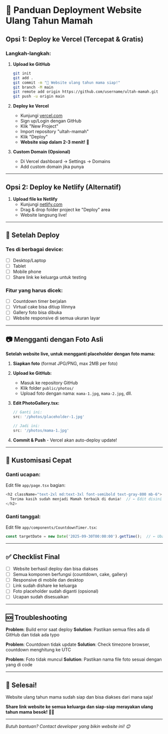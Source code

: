 # 🚀 Panduan Deployment Website Ulang Tahun Mamah

## Opsi 1: Deploy ke Vercel (Tercepat & Gratis)

### Langkah-langkah:

1. **Upload ke GitHub**
   ```bash
   git init
   git add .
   git commit -m "🎂 Website ulang tahun mama siap!"
   git branch -M main
   git remote add origin https://github.com/username/ultah-mamah.git
   git push -u origin main
   ```

2. **Deploy ke Vercel**
   - Kunjungi [vercel.com](https://vercel.com)
   - Sign up/Login dengan GitHub
   - Klik "New Project"
   - Import repository "ultah-mamah" 
   - Klik "Deploy"
   - **Website siap dalam 2-3 menit!** 🎉

3. **Custom Domain (Opsional)**
   - Di Vercel dashboard → Settings → Domains
   - Add custom domain jika punya

---

## Opsi 2: Deploy ke Netlify (Alternatif)

1. **Upload file ke Netlify**
   - Kunjungi [netlify.com](https://netlify.com)
   - Drag & drop folder project ke "Deploy" area
   - Website langsung live!

---

## 📱 Setelah Deploy

### Tes di berbagai device:
- [ ] Desktop/Laptop
- [ ] Tablet  
- [ ] Mobile phone
- [ ] Share link ke keluarga untuk testing

### Fitur yang harus dicek:
- [ ] Countdown timer berjalan
- [ ] Virtual cake bisa ditiup lilinnya
- [ ] Gallery foto bisa dibuka
- [ ] Website responsive di semua ukuran layar

---

## 📷 Mengganti dengan Foto Asli

**Setelah website live, untuk mengganti placeholder dengan foto mama:**

1. **Siapkan foto** (format JPG/PNG, max 2MB per foto)
2. **Upload ke GitHub:**
   - Masuk ke repository GitHub
   - Klik folder `public/photos/`
   - Upload foto dengan nama: `mama-1.jpg`, `mama-2.jpg`, dll.
   
3. **Edit PhotoGallery.tsx:**
   ```typescript
   // Ganti ini:
   src: '/photos/placeholder-1.jpg'
   
   // Jadi ini:
   src: '/photos/mama-1.jpg'
   ```
   
4. **Commit & Push** - Vercel akan auto-deploy update!

---

## 🎨 Kustomisasi Cepat

### Ganti ucapan:
Edit file `app/page.tsx` bagian:
```typescript
<h2 className="text-2xl md:text-3xl font-semibold text-gray-800 mb-6">
  Terima kasih sudah menjadi Mamah terbaik di dunia!  // ← Edit disini
</h2>
```

### Ganti tanggal:
Edit file `app/components/CountdownTimer.tsx`:
```typescript
const targetDate = new Date('2025-09-30T00:00:00').getTime();  // ← Ubah tanggal
```

---

## ✅ Checklist Final

- [ ] Website berhasil deploy dan bisa diakses
- [ ] Semua komponen berfungsi (countdown, cake, gallery)
- [ ] Responsive di mobile dan desktop
- [ ] Link sudah dishare ke keluarga
- [ ] Foto placeholder sudah diganti (opsional)
- [ ] Ucapan sudah disesuaikan

---

## 🆘 Troubleshooting

**Problem**: Build error saat deploy
**Solution**: Pastikan semua files ada di GitHub dan tidak ada typo

**Problem**: Countdown tidak update
**Solution**: Check timezone browser, countdown menghitung ke UTC

**Problem**: Foto tidak muncul
**Solution**: Pastikan nama file foto sesuai dengan yang di code

---

## 🎉 Selesai!

Website ulang tahun mama sudah siap dan bisa diakses dari mana saja! 

**Share link website ke semua keluarga dan siap-siap merayakan ulang tahun mama besok! 🎂💕**

---

*Butuh bantuan? Contact developer yang bikin website ini! 😊*
